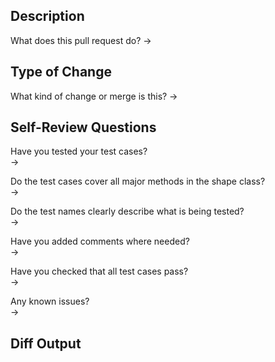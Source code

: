 ## Description
What does this pull request do?
→ 

## Type of Change
What kind of change or merge is this? 
→ 

## Self-Review Questions
Have you tested your test cases?  
→ 

Do the test cases cover all major methods in the shape class?  
→ 

Do the test names clearly describe what is being tested?  
→ 

Have you added comments where needed?  
→ 

Have you checked that all test cases pass?  
→ 

Any known issues?  
→ 

## Diff Output
